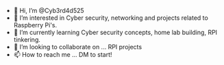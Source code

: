 - 👋 Hi, I’m @Cyb3rd4d525
- 👀 I’m interested in Cyber security, networking and projects related to Raspberry Pi's.
- 🌱 I’m currently learning Cyber security concepts, home lab building, RPI tinkering.
- 💞️ I’m looking to collaborate on ... RPI projects
- 📫 How to reach me ... DM to start!

<!---
Cyb3rd4d525/Cyb3rd4d525 is a ✨ special ✨ repository because its `README.md` (this file) appears on your GitHub profile.
You can click the Preview link to take a look at your changes.
--->

